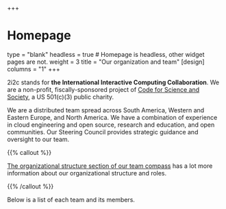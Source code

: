 +++
# Homepage
type = "blank"
headless = true  # Homepage is headless, other widget pages are not.
weight = 3
title = "Our organization and team"
[design]
  columns = "1"
+++

2i2c stands for **the International Interactive Computing Collaboration**.
We are a non-profit, fiscally-sponsored project of [Code for Science and Society](https://codeforscience.org), a US 501(c)(3) public charity.

We are a distributed team spread across South America, Western and Eastern Europe, and North America. We have a combination of experience in cloud engineering and open source, research and education, and open communities. Our Steering Council provides strategic guidance and oversight to our team.

{{% callout %}}

[The organizational structure section of our team compass](https://compass.2i2c.org/organization/structure) has a lot more information about our organizational structure and roles.

{{% /callout %}}

Below is a list of each team and its members.
